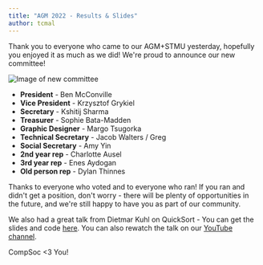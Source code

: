 ```yaml
---
title: "AGM 2022 - Results & Slides"
author: tcmal
---
```


Thank you to everyone who came to our AGM+STMU yesterday, hopefully you enjoyed it as much as we did!
We're proud to announce our new committee!

![Image of new committee]()

  - **President** - Ben McConville
  - **Vice President** - Krzysztof Grykiel
  - **Secretary** - Kshitij Sharma
  - **Treasurer** - Sophie Bata-Madden
  - **Graphic Designer** - Margo Tsugorka
  - **Technical Secretary** - Jacob Walters / Greg
  - **Social Secretary** - Amy Yin
  - **2nd year rep** - Charlotte Ausel
  - **3rd year rep** - Enes Aydogan
  - **Old person rep** - Dylan Thinnes

Thanks to everyone who voted and to everyone who ran!
If you ran and didn't get a position, don't worry - there will be plenty of opportunities in the future, and we're still happy to have you as part of our community.

We also had a great talk from Dietmar Kuhl on QuickSort - You can get the slides and code [here](https://github.com/dietmarkuehl/kuhllib/tree/main/presentations/quicker-sorting).
You can also rewatch the talk on our [YouTube channel](https://www.youtube.com/watch?v=qx5whfg-Tps).

CompSoc &lt;3 You!
